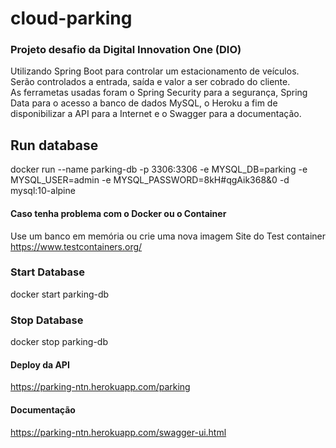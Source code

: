 # cloud-parking
### Projeto desafio da Digital Innovation One (DIO)


Utilizando Spring Boot para controlar um estacionamento de veículos. Serão controlados a entrada, saída e valor a ser cobrado do cliente.  
As ferrametas usadas foram  o Spring Security  para a segurança, Spring Data para o acesso a banco de dados MySQL, o Heroku a fim de disponibilizar a API para a Internet e o Swagger para a documentação.

## Run database                                                                                                    
docker run --name parking-db -p 3306:3306 -e MYSQL_DB=parking -e MYSQL_USER=admin -e MYSQL_PASSWORD=8kH#qgAik368&0 -d mysql:10-alpine

#### Caso tenha problema com o Docker ou o Container
Use um banco em memória ou crie uma nova imagem
Site do Test container https://www.testcontainers.org/

### Start Database
docker start parking-db

### Stop Database
docker stop parking-db

#### Deploy da API
https://parking-ntn.herokuapp.com/parking

#### Documentação
https://parking-ntn.herokuapp.com/swagger-ui.html
